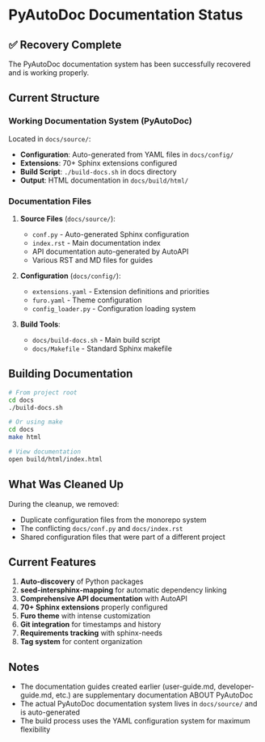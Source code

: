 # PyAutoDoc Documentation Status

## ✅ Recovery Complete

The PyAutoDoc documentation system has been successfully recovered and is working properly.

## Current Structure

### Working Documentation System (PyAutoDoc)
Located in `docs/source/`:
- **Configuration**: Auto-generated from YAML files in `docs/config/`
- **Extensions**: 70+ Sphinx extensions configured
- **Build Script**: `./build-docs.sh` in docs directory
- **Output**: HTML documentation in `docs/build/html/`

### Documentation Files
1. **Source Files** (`docs/source/`):
   - `conf.py` - Auto-generated Sphinx configuration
   - `index.rst` - Main documentation index
   - API documentation auto-generated by AutoAPI
   - Various RST and MD files for guides

2. **Configuration** (`docs/config/`):
   - `extensions.yaml` - Extension definitions and priorities
   - `furo.yaml` - Theme configuration
   - `config_loader.py` - Configuration loading system

3. **Build Tools**:
   - `docs/build-docs.sh` - Main build script
   - `docs/Makefile` - Standard Sphinx makefile

## Building Documentation

```bash
# From project root
cd docs
./build-docs.sh

# Or using make
cd docs
make html

# View documentation
open build/html/index.html
```

## What Was Cleaned Up

During the cleanup, we removed:
- Duplicate configuration files from the monorepo system
- The conflicting `docs/conf.py` and `docs/index.rst` 
- Shared configuration files that were part of a different project

## Current Features

1. **Auto-discovery** of Python packages
2. **seed-intersphinx-mapping** for automatic dependency linking
3. **Comprehensive API documentation** with AutoAPI
4. **70+ Sphinx extensions** properly configured
5. **Furo theme** with intense customization
6. **Git integration** for timestamps and history
7. **Requirements tracking** with sphinx-needs
8. **Tag system** for content organization

## Notes

- The documentation guides created earlier (user-guide.md, developer-guide.md, etc.) are supplementary documentation ABOUT PyAutoDoc
- The actual PyAutoDoc documentation system lives in `docs/source/` and is auto-generated
- The build process uses the YAML configuration system for maximum flexibility